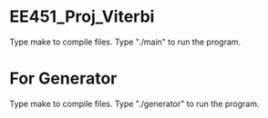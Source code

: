 # EE451_Proj_Viterbi
Type make to compile files. Type "./main" to run the program.

# For Generator
Type make to compile files. Type "./generator" to run the program.
